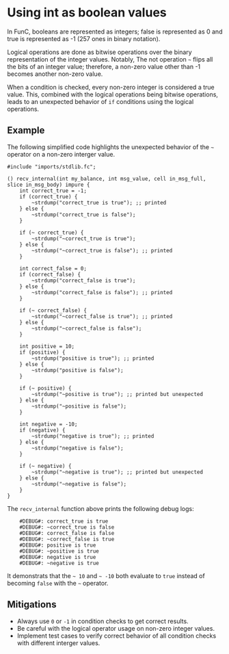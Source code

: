 # Using int as boolean values

In FunC, booleans are represented as integers; false is represented as 0 and true is represented as -1 (257 ones in binary notation).

Logical operations are done as bitwise operations over the binary representation of the integer values. Notably, The not operation `~` flips all the bits of an integer value; therefore, a non-zero value other than -1 becomes another non-zero value.

When a condition is checked, every non-zero integer is considered a true value. This, combined with the logical operations being bitwise operations, leads to an unexpected behavior of `if` conditions using the logical operations.

## Example

The following simplified code highlights the unexpected behavior of the `~` operator on a non-zero interger value.

```FunC
#include "imports/stdlib.fc";

() recv_internal(int my_balance, int msg_value, cell in_msg_full, slice in_msg_body) impure {
    int correct_true = -1;
    if (correct_true) {
        ~strdump("correct_true is true"); ;; printed
    } else {
        ~strdump("correct_true is false");
    }

    if (~ correct_true) {
        ~strdump("~correct_true is true");
    } else {
        ~strdump("~correct_true is false"); ;; printed
    }

    int correct_false = 0;
    if (correct_false) {
        ~strdump("correct_false is true");
    } else {
        ~strdump("correct_false is false"); ;; printed
    }

    if (~ correct_false) {
        ~strdump("~correct_false is true"); ;; printed
    } else {
        ~strdump("~correct_false is false");
    }

    int positive = 10;
    if (positive) {
        ~strdump("positive is true"); ;; printed
    } else {
        ~strdump("positive is false");
    }

    if (~ positive) {
        ~strdump("~positive is true"); ;; printed but unexpected
    } else {
        ~strdump("~positive is false");
    }

    int negative = -10;
    if (negative) {
        ~strdump("negative is true"); ;; printed
    } else {
        ~strdump("negative is false");
    }

    if (~ negative) {
        ~strdump("~negative is true"); ;; printed but unexpected
    } else {
        ~strdump("~negative is false");
    }
}
```

The `recv_internal` function above prints the following debug logs:

```
    #DEBUG#: correct_true is true
    #DEBUG#: ~correct_true is false
    #DEBUG#: correct_false is false
    #DEBUG#: ~correct_false is true
    #DEBUG#: positive is true
    #DEBUG#: ~positive is true
    #DEBUG#: negative is true
    #DEBUG#: ~negative is true
```

It demonstrats that the `~ 10` and `~ -10` both evaluate to `true` instead of becoming `false` with the `~` operator.

## Mitigations

- Always use `0` or `-1` in condition checks to get correct results.
- Be careful with the logical operator usage on non-zero integer values.
- Implement test cases to verify correct behavior of all condition checks with different interger values.
